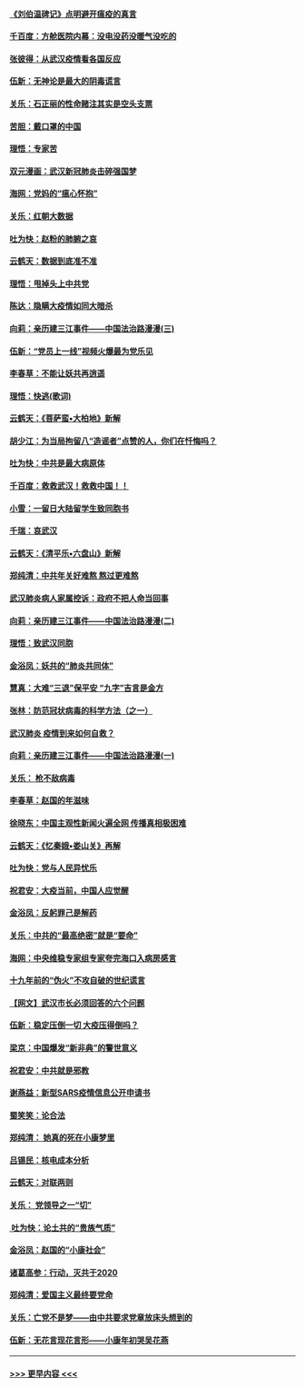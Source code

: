 #### [《刘伯温碑记》点明避开瘟疫的真言](../pages/nsc993/n11852128.md?t=02080344) 
#### [千百度：方舱医院内幕：没电没药没暖气没吃的](../pages/nsc993/n11850211.md?t=02080344) 
#### [张彼得：从武汉疫情看各国反应](../pages/nsc993/n11850102.md?t=02080344) 
#### [伍新：无神论是最大的阴毒谎言](../pages/nsc993/n11846129.md?t=02080344) 
#### [关乐：石正丽的性命赌注其实是空头支票](../pages/nsc993/n11846109.md?t=02080344) 
#### [苦胆：戴口罩的中国](../pages/nsc993/n11845576.md?t=02080344) 
#### [理悟：专家苦](../pages/nsc993/n11845564.md?t=02080344) 
#### [双元漫画：武汉新冠肺炎击碎强国梦](../pages/nsc993/n11843320.md?t=02080344) 
#### [海网：党妈的“瘟心怀抱”](../pages/nsc993/n11840740.md?t=02080344) 
#### [关乐：红朝大数据](../pages/nsc993/n11840675.md?t=02080344) 
#### [吐为快：赵粉的肺腑之哀](../pages/nsc993/n11840618.md?t=02080344) 
#### [云鹤天：数据到底准不准](../pages/nsc993/n11840325.md?t=02080344) 
#### [理悟：甩掉头上中共党](../pages/nsc993/n11838826.md?t=02080344) 
#### [陈达：隐瞒大疫情如同大暗杀](../pages/nsc993/n11838771.md?t=02080344) 
#### [向莉：亲历建三江事件——中国法治路漫漫(三)](../pages/nsc993/n11831825.md?t=02080344) 
#### [伍新：“党员上一线”视频火爆最为党乐见](../pages/nsc993/n11838200.md?t=02080344) 
#### [李春草：不能让妖共再逍遥](../pages/nsc993/n11838102.md?t=02080344) 
#### [理悟：快逃(歌词)](../pages/nsc993/n11838083.md?t=02080344) 
#### [云鹤天：《菩萨蛮▪大柏地》新解](../pages/nsc993/n11838059.md?t=02080344) 
#### [胡少江：为当局拘留八“造谣者”点赞的人，你们在忏悔吗？](../pages/nsc993/n11836801.md?t=02080344) 
#### [吐为快：中共是最大病原体](../pages/nsc993/n11836748.md?t=02080344) 
#### [千百度：救救武汉！救救中国！！](../pages/nsc993/n11836145.md?t=02080344) 
#### [小雪：一留日大陆留学生致同胞书](../pages/nsc993/n11834624.md?t=02080344) 
#### [千瑞：哀武汉](../pages/nsc993/n11833647.md?t=02080344) 
#### [云鹤天：《清平乐▪六盘山》新解](../pages/nsc993/n11833611.md?t=02080344) 
#### [郑纯清：中共年关好难熬 熬过更难熬](../pages/nsc993/n11833489.md?t=02080344) 
#### [武汉肺炎病人家属控诉：政府不把人命当回事](../pages/nsc993/n11833205.md?t=02080344) 
#### [向莉：亲历建三江事件——中国法治路漫漫(二)](../pages/nsc993/n11829102.md?t=02080344) 
#### [理悟：致武汉同胞](../pages/nsc993/n11831522.md?t=02080344) 
#### [金浴凤：妖共的“肺炎共同体”](../pages/nsc993/n11829448.md?t=02080344) 
#### [慧真：大难“三退”保平安 “九字”吉言是金方](../pages/nsc993/n11829501.md?t=02080344) 
#### [张林：防范冠状病毒的科学方法（之一）](../pages/nsc993/n11828618.md?t=02080344) 
#### [武汉肺炎 疫情到来如何自救？](../pages/nsc993/n11827632.md?t=02080344) 
#### [向莉：亲历建三江事件——中国法治路漫漫(一)](../pages/nsc993/n11827190.md?t=02080344) 
#### [关乐： 枪不敌病毒](../pages/nsc993/n11826746.md?t=02080344) 
#### [李春草：赵国的年滋味](../pages/nsc993/n11826321.md?t=02080344) 
#### [徐晓东：中国主观性新闻火遍全网 传播真相极困难](../pages/nsc993/n11826508.md?t=02080344) 
#### [云鹤天：《忆秦娥▪娄山关》再解](../pages/nsc993/n11824682.md?t=02080344) 
#### [吐为快：党与人民异忧乐](../pages/nsc993/n11824660.md?t=02080344) 
#### [祝君安：大疫当前，中国人应觉醒](../pages/nsc993/n11821946.md?t=02080344) 
#### [金浴凤：反躬罪己是解药](../pages/nsc993/n11820280.md?t=02080344) 
#### [关乐：中共的“最高绝密”就是“要命”](../pages/nsc993/n11816946.md?t=02080344) 
#### [海网：中央维稳专家组专家夸完海口入病房感言](../pages/nsc993/n11815138.md?t=02080344) 
#### [十九年前的“伪火”不攻自破的世纪谎言](../pages/nsc993/n11813238.md?t=02080344) 
#### [【网文】武汉市长必须回答的六个问题](../pages/nsc993/n11813848.md?t=02080344) 
#### [伍新：稳定压倒一切 大疫压得倒吗？](../pages/nsc993/n11812634.md?t=02080344) 
#### [梁京：中国爆发“新非典”的警世意义](../pages/nsc993/n11812554.md?t=02080344) 
#### [祝君安：中共就是邪教](../pages/nsc993/n11812431.md?t=02080344) 
#### [谢燕益：新型SARS疫情信息公开申请书](../pages/nsc993/n11808840.md?t=02080344) 
#### [蜀笑笑：论合法](../pages/nsc993/n11808064.md?t=02080344) 
#### [郑纯清： 她真的死在小康梦里](../pages/nsc993/n11806623.md?t=02080344) 
#### [吕锡民：核电成本分析](../pages/nsc993/n11806284.md?t=02080344) 
#### [云鹤天：对联两则](../pages/nsc993/n11805957.md?t=02080344) 
#### [关乐： 党领导之一“切”](../pages/nsc993/n11804505.md?t=02080344) 
#### [ 吐为快：论土共的“贵族气质”](../pages/nsc993/n11804490.md?t=02080344) 
#### [金浴凤：赵国的“小康社会”](../pages/nsc993/n11804452.md?t=02080344) 
#### [诸葛高参：行动，灭共于2020](../pages/nsc993/n11804120.md?t=02080344) 
#### [郑纯清：爱国主义最终要党命](../pages/nsc993/n11802197.md?t=02080344) 
#### [关乐：亡党不是梦——由中共要求党章放床头想到的](../pages/nsc993/n11802156.md?t=02080344) 
#### [伍新：无花言现花言形——小康年初哭吴花燕](../pages/nsc993/n11800044.md?t=02080344) 

----
#### [ >>> 更早内容 <<< ](../indexes/nsc993-earlier.md)
